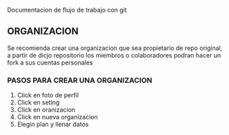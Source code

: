 Documentacion de flujo de trabajo con git

## ORGANIZACION

Se recomienda crear una organizacion que sea propietario de repo original, a partir de dicjo repositorio los miembros 
o colaboradores podran hacer un fork a sus cuentas personales

### PASOS PARA CREAR UNA ORGANIZACION

1. Click en foto de perfil
2. Click en seting
3. Click en oranizacion
4. Click en nueva organizacion
5. Elegin plan y llenar datos